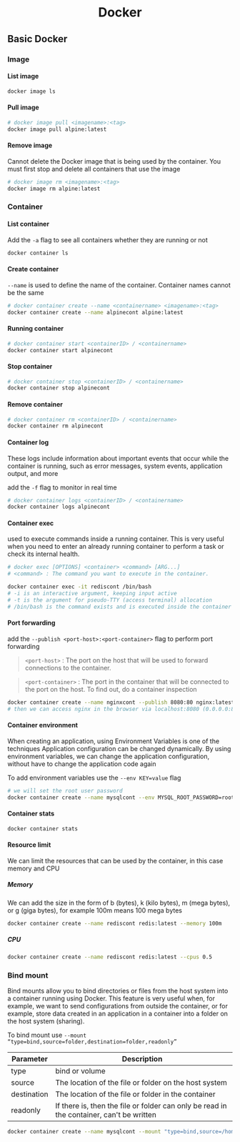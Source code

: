 <h1 align="center">Docker</h1>

## Basic Docker

### Image

#### List image

```bash
docker image ls
```

#### Pull image

```bash
# docker image pull <imagename>:<tag>
docker image pull alpine:latest
```

#### Remove image

Cannot delete the Docker image that is being used by the container. You must first stop and delete all containers that use the image

```bash
# docker image rm <imagename>:<tag>
docker image rm alpine:latest
```

### Container

#### List container

Add the `-a` flag to see all containers whether they are running or not

```bash
docker container ls
```

#### Create container

`--name` is used to define the name of the container. Container names cannot be the same

```bash
# docker container create --name <containername> <imagename>:<tag>
docker container create --name alpinecont alpine:latest
```

#### Running container

```bash
# docker container start <containerID> / <containername>
docker container start alpinecont
```

#### Stop container

```bash
# docker container stop <containerID> / <containername>
docker container stop alpinecont
```

#### Remove container

```bash
# docker container rm <containerID> / <containername>
docker container rm alpinecont
```

#### Container log

These logs include information about important events that occur while the container is running, such as error messages, system events, application output, and more

add the `-f` flag to monitor in real time

```bash
# docker container logs <containerID> / <containername>
docker container logs alpinecont
```

#### Container exec

used to execute commands inside a running container. This is very useful when you need to enter an already running container to perform a task or check its internal health.

```bash
# docker exec [OPTIONS] <container> <command> [ARG...]
# <command> : The command you want to execute in the container.

docker container exec -it rediscont /bin/bash
# -i is an interactive argument, keeping input active
# -t is the argument for pseudo-TTY (access terminal) allocation
# /bin/bash is the command exists and is executed inside the container (in this case, opening a Bash shell inside the container).
```

#### Port forwarding

add the `--publish <port-host>:<port-container>` flag to perform port forwarding

> `<port-host>` : The port on the host that will be used to forward connections to the container.
> <br>

> `<port-container>` : The port in the container that will be connected to the port on the host. To find out, do a container inspection

```bash
docker container create --name nginxcont --publish 8080:80 nginx:latest
# then we can access nginx in the browser via localhost:8080 (0.0.0.0:8080->80/tcp)
```

#### Container environment

When creating an application, using Environment Variables is one of the techniques Application configuration can be changed dynamically. By using environment variables, we can change the application configuration, without have to change the application code again <br>

To add environment variables use the `--env KEY=value` flag

```bash
# we will set the root user password
docker container create --name mysqlcont --env MYSQL_ROOT_PASSWORD=root --publish 3306:3306 mysql:latest
```

#### Container stats

```bash
docker container stats
```

#### Resource limit

We can limit the resources that can be used by the container, in this case memory and CPU

##### Memory

We can add the size in the form of b (bytes), k (kilo bytes), m (mega bytes), or g (giga bytes), for example 100m means 100 mega bytes

```bash
docker container create --name rediscont redis:latest --memory 100m
```

##### CPU

```bash
docker container create --name rediscont redis:latest --cpus 0.5
```

### Bind mount

Bind mounts allow you to bind directories or files from the host system into a container running using Docker. This feature is very useful when, for example, we want to send configurations from outside the container, or for example, store data created in an application in a container into a folder on the host system (sharing). <br>

To bind mount use `--mount “type=bind,source=folder,destination=folder,readonly”`

| Parameter   | Description                                                                              |
| ----------- | ---------------------------------------------------------------------------------------- |
| type        | bind or volume                                                                           |
| source      | The location of the file or folder on the host system                                    |
| destination | The location of the file or folder in the container                                      |
| readonly    | If there is, then the file or folder can only be read in the container, can't be written |

```bash
docker container create --name mysqlcont --mount "type=bind,source=/home/roy/mysql,destination=/var/lib/mysql" --env MYSQL_ROOT_PASSWORD=root --publish 3306:3306 mysql:latest
```
